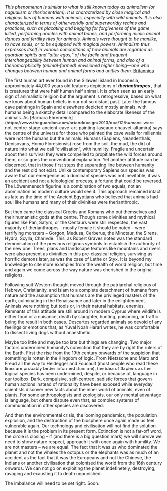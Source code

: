 <i>This phenomenon is similar to what is still known today as animalism (or nagualism or theriocentrism). It is characterized by close magical and religious ties of humans with animals, especially with wild animals. It is also characterized in terms of otherworldly and superworldly realms and practices, such as placating and begging for forgiveness of the game killed, performing oracles with animal bones, and performing mimic animal dances and fertility rites for animals. Animals were thought to be manlike, to have souls, or to be equipped with magical powers. Animalism thus expresses itself in various conceptions of how animals are regarded as guardian spirits and “alter egos,” of the facile and frequent interchangeability between human and animal forms, and also of a theriomorphically (animal-formed) envisioned higher being—one who changes between human and animal forms and unifies them. </i>
[Britannica](https://www.britannica.com/topic/prehistoric-religion/Sacrifices#ref508928)
<p>The first human art ever found in the Silawesi island in Indonesia, approximately 44,000 years old features depictions of <i><b>therianthropes </i></b>, that is creatures that were half human half animal. It is often seen as an early sign of animalistic religion but the argument is retrogressive, based on what we know about human beliefs in our not so distant past.  Later the famous cave paintings in Spain and elsewhere depicted mostly animals, with humans being a sketchy detail compared to the elaborate likeness of the animals. As [Barbara Ehrenreich](https://www.theguardian.com/artanddesign/2019/dec/12/humans-were-not-centre-stage-ancient-cave-art-painting-lascaux-chauvet-altamira) says the centre of the universe for those who painted the cave walls for millennia were not the humans but the animals. Humans (Sapiens, Neanderthals, Denisovans, Homo Floresiensis) rose from the soil, the mud, the dirt of nature into what we call “civilisation”, with humility. Fragile and uncertain about their survival they were compelled to propitiate the wild forces around them, or so goes the conventional explanation. Yet another attitude can be discerned, that in those first steps the separating line between humanity and the rest did not exist. Unlike contemporary Sapiens our species was aware that our emergence as a dominant species was not inevitable, it was an accident and not a teleological process, a fortune that could be reversed. The Löwenmensch figurine is a combination of two equals, not an abomination as modern culture would see it.  This approach remained intact as late as the time of the Ancient Egyptians who believed that animals had soul like humans and many of their divinities were therianthropic. 

<p>But then came the classical Greeks and Romans who put themselves and their humanistic gods at the centre. Though some divinities and mythical figures like Pan, Satyrs, or the Centaurs were still respected, the vast majority  of therianthropes – mostly female  it should be noted – were terrifying monsters – Gorgon, Medusa, Cerberus, the Minotaur, the Sirens, Hydra, Scylla, Charivde. This, as Robert Graves notes was the standard demonisation of the previous religious symbols to establish the authority of the new one. Trees, plans and landscape features like mountains and rivers were also present as divinities in this pre-classical religion, surviving as horrific demons later, as was the case of Lethe or Styx. It is beyond my knowledge to cite more examples from the wealth of world religion, but time and again we come across the way nature was cherished in the original religions. 
  
<p>Following suit Western thought moved through the patriarchal religious of Hebrew, Christianity, and Islam to a complete detachment of humans from nature and the assumption that humans are the privileged masters of the earth, culminating in the Renaissance and later in the enlightenment. Animals were nothing but tools or, in their natural habitats, enemies. Remnants of this attitude are still around in modern Cyprus where wildlife is either food or a nuisance, death by slaughter, hunting, poisoning, or traffic being the result in both cases. Descartes regarded animals so devoid of any feelings or emotions that, as Yuval Noah Harari writes, he was comfortable to dissect living dogs without anaesthetic. 

<p>Maybe too little and maybe too late but things are changing. Two major factors undermined humanity’s conviction that they are by right the rulers of the Earth. First the rise from the 19th century onwards of the suspicion that something is rotten in the Kingdom of logic. From Nietzsche and Marx and Freud all the way to Heidegger and Foucault (most people who read these lines are probably better informed  than me), the idea of Sapiens as the logical species has been undermined, despite, or because of, language in our toolbox. Dark, compulsive, self-centred, sadistic forces that govern human actions instead of rationality have been exposed while everyday scientists discover new facts about the inner world of animals, even of plants. For some anthropologists and zoologists, our only mental advantage is language, but others dispute even that, as complex systems of communication in other species are discovered. 

<p>And then the environmental crisis, the looming pandemics, the population explosion, and the destruction of the biosphere once again made us feel vulnerable again. Our technology and civilisation will not find the solution because it is the problem in its present form. Extinction is not a far-off word, the circle is closing – if (and there is a big question mark) we will survive we need to show nature respect, approach it with once again with humility. We are not masters – we are equal. The fact that it was us who dominated the planet and not the whales the octopus or the elephants was as much of an accident as the fact that it was the Europeans and not the Chinese, the Indians or another civilisation that colonised the world from the 16th century onwards. We can not go on exploiting the planet indefinetely, destroying, ravaging and exausting it to death unpunished.
<p>The imbalance will need to be set right. Soon.
